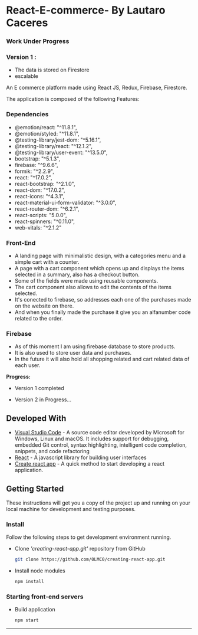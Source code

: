 # React-E-commerce- By Lautaro Caceres
### Work Under Progress

### Version 1 :
* The data is stored on Firestore
* escalable

An E commerce platform made using React JS, Redux, Firebase, Firestore.

The application is composed of the following Features:
### Dependencies
* @emotion/react: "^11.8.1",
* @emotion/styled: "^11.8.1",
* @testing-library/jest-dom: "^5.16.1",
* @testing-library/react: "^12.1.2",
* @testing-library/user-event: "^13.5.0",
* bootstrap: "^5.1.3",
* firebase: "^9.6.6",
* formik: "^2.2.9",
* react: "^17.0.2",
* react-bootstrap: "^2.1.0",
* react-dom: "^17.0.2",
* react-icons: "^4.3.1",
* react-material-ui-form-validator: "^3.0.0",
* react-router-dom: "^6.2.1",
* react-scripts: "5.0.0",
* react-spinners: "^0.11.0",
* web-vitals: "^2.1.2"
        
        
### Front-End
* A landing page with minimalistic design, with a categories menu and a simple cart with a counter.
* A page with a cart component which opens up and displays the items selected in a summary, also has a checkout button.
* Some of the fields were made using reusable components.
* The cart component also allows to edit the contents of the items selected.
* It's conected to firebase, so addresses each one of the purchases made on the website on there. 
* And when you finally made the purchase it give you an alfanumber code related to the order.


### Firebase

* As of this moment I am using firebase database to store products.
* It is also used to store user data and purchases.
* In the future it will also hold all shopping related and cart related data of each user.

**Progress:**
* Version 1 completed

* Version 2 in Progress...

## Developed With

* [Visual Studio Code](https://code.visualstudio.com/) - A source code editor developed by Microsoft for Windows, Linux and macOS. It includes support for debugging, embedded Git control, syntax highlighting, intelligent code completion, snippets, and code refactoring
* [React](https://reactjs.org/) - A javascript library for building user interfaces
* [Create react app](https://create-react-app.dev/) - A quick method to start developing a react application.

## Getting Started

These instructions will get you a copy of the project up and running on your local machine for development and testing purposes.

### Install

Follow the following steps to get development environment running.

* Clone _'creating-react-app.git'_ repository from GitHub

  ```bash
  git clone https://github.com/0LMC0/creating-react-app.git
  ```

* Install node modules

   ```bash
   npm install
   ```


### Starting front-end servers

* Build application

  ```bash
  npm start
  ```
---

